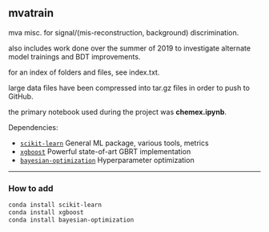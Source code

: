 ## mvatrain

mva misc. for signal/(mis-reconstruction, background) discrimination.

also includes work done over the summer of 2019 to investigate alternate model trainings and BDT improvements.

for an index of folders and files, see index.txt.

large data files have been compressed into tar.gz files in order to push to GitHub.

the primary notebook used during the project was **chemex.ipynb**.

Dependencies:

- [`scikit-learn`](https://scikit-learn.org) General ML package, various tools, metrics
- [`xgboost`](https://xgboost.ai/) Powerful state-of-art GBRT implementation
- [`bayesian-optimization`](https://github.com/fmfn/BayesianOptimization) Hyperparameter optimization

---

### How to add

```bash
conda install scikit-learn
conda install xgboost
conda install bayesian-optimization
```
